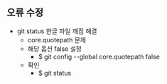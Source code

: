 ## 오류 수정
* git status 한글 파일 깨짐 해결
  * core.quotepath 문제
  * 해당 옵션 false 설정
    * $ git config --global core.quotepath false
  * 확인
    * $ git status 